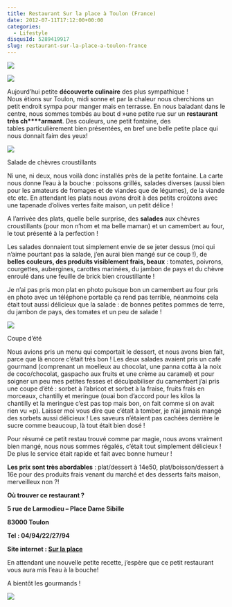 ```yaml
---
title: Restaurant Sur la place à Toulon (France)
date: 2012-07-11T17:12:00+00:00
categories:
  - Lifestyle
disqusId: 5289419917
slug: restaurant-sur-la-place-a-toulon-france
---
```


[![](http://4.bp.blogspot.com/-oCPdvghnZL0/UCefUydPElI/AAAAAAAADGg/gfxH89rZr3U/s320/restaurant_sur_la_place_toulon_bann.jpg)](http://4.bp.blogspot.com/-oCPdvghnZL0/UCefUydPElI/AAAAAAAADGg/gfxH89rZr3U/s1600/restaurant_sur_la_place_toulon_bann.jpg)

![](http://3.bp.blogspot.com/-HiSet0vne9A/T_2Zrek7mPI/AAAAAAAACts/-fXbf9KibS0/s1600/restaurant_sur_la_place_toulon_1.jpg)

Aujourd’hui petite **découverte culinaire** des plus sympathique ! Nous étions sur Toulon, midi sonne et par la chaleur nous cherchions un petit endroit sympa pour manger mais en terrasse. En nous baladant dans le centre, nous sommes tombés au bout d »une petite rue sur un **restaurant très ch****armant**. Des couleurs, une petit fontaine, des tables particulièrement bien présentées, en bref une belle petite place qui nous donnait faim des yeux!

[![](http://2.bp.blogspot.com/-qIlb-ypWWJI/T_2dwLtobgI/AAAAAAAACt8/Md7nKdZN9LA/s320/restaurant_sur_la_place_toulon_3.jpg)](http://2.bp.blogspot.com/-qIlb-ypWWJI/T_2dwLtobgI/AAAAAAAACt8/Md7nKdZN9LA/s1600/restaurant_sur_la_place_toulon_3.jpg)

Salade de chèvres croustillants

Ni une, ni deux, nous voilà donc installés près de la petite fontaine. La carte nous donne l’eau à la bouche : poissons grillés, salades diverses (aussi bien pour les amateurs de fromages et de viandes que de légumes), de la viande etc etc. En attendant les plats nous avons droit à des petits croûtons avec une tapenade d’olives vertes faite maison, un petit délice !

A l’arrivée des plats, quelle belle surprise, des **salades** aux chèvres croustillants (pour mon n’hom et ma belle maman) et un camembert au four, le tout présenté à la perfection !

Les salades donnaient tout simplement envie de se jeter dessus (moi qui n’aime pourtant pas la salade, j’en aurai bien mangé sur ce coup !), de **belles couleurs, des produits visiblement frais, beaux** : tomates, poivrons, courgettes, aubergines, carottes marinées, du jambon de pays et du chèvre enroulé dans une feuille de brick bien croustillante !

Je n’ai pas pris mon plat en photo puisque bon un camembert au four pris en photo avec un téléphone portable ça rend pas terrible, néanmoins cela était tout aussi délicieux que la salade : de bonnes petites pommes de terre, du jambon de pays, des tomates et un peu de salade !

[![](http://2.bp.blogspot.com/-nF58ipqWul0/T_2ilseAkUI/AAAAAAAACuI/6F5iPkMmJg4/s200/restaurant_sur_la_place_toulon_5.jpg)](http://2.bp.blogspot.com/-nF58ipqWul0/T_2ilseAkUI/AAAAAAAACuI/6F5iPkMmJg4/s1600/restaurant_sur_la_place_toulon_5.jpg)

Coupe d’été

Nous avions pris un menu qui comportait le dessert, et nous avons bien fait, parce que là encore c’était très bon ! Les deux salades avaient pris un café gourmand (comprenant un moelleux au chocolat, une panna cotta à la noix de coco/chocolat, gaspacho aux fruits et une crème au caramel) et pour soigner un peu mes petites fesses et déculpabiliser du camembert j’ai pris une coupe d’été : sorbet à l’abricot et sorbet à la fraise, fruits frais en morceaux, chantilly et meringue (ouai bon d’accord pour les kilos la chantilly et la meringue c’est pas top mais bon, on fait comme si on avait rien vu =p). Laisser moi vous dire que c’était à tomber, je n’ai jamais mangé des sorbets aussi délicieux ! Les saveurs n’étaient pas cachées derrière le sucre comme beaucoup, là tout était bien dosé !

Pour résumé ce petit restau trouvé comme par magie, nous avons vraiment bien mangé, nous nous sommes régalés, c’était tout simplement délicieux ! De plus le service était rapide et fait avec bonne humeur !

**Les prix sont très abordables** : plat/dessert à 14e50, plat/boisson/dessert à 16e pour des produits frais venant du marché et des desserts faits maison, merveilleux non ?!

**Où trouver ce restaurant ?**

**5 rue de Larmodieu – Place Dame Sibille**

**83000 Toulon**

**Tel : 04/94/22/27/94**

**Site internet : [Sur la place](http://restaurant-surlaplace.fr/)**

En attendant une nouvelle petite recette, j’espère que ce petit restaurant vous aura mis l’eau à la bouche!

A bientôt les gourmands !

![](http://2.bp.blogspot.com/-H4NRGxTobWg/T_2lMUkLlvI/AAAAAAAACuQ/pslqR0-zeeA/s1600/emoticon-3-013.gif)